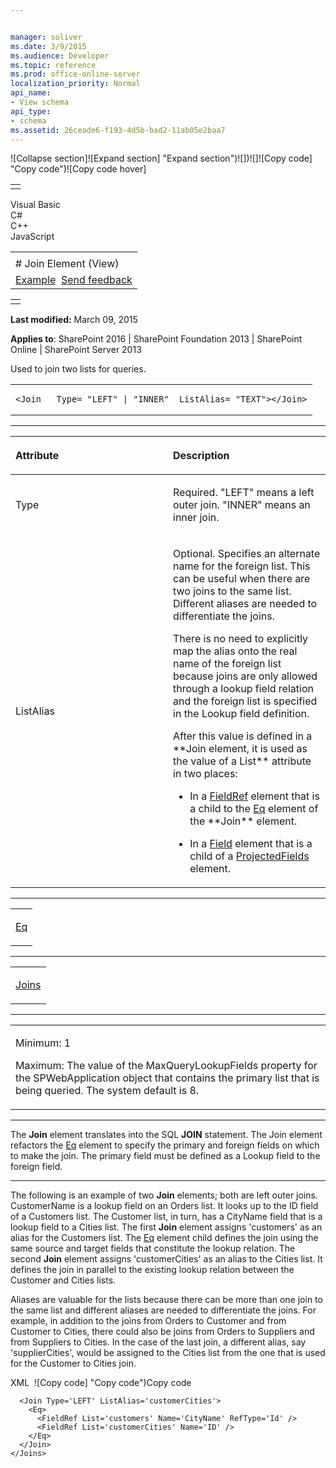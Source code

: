 ```yaml
---


manager: soliver
ms.date: 3/9/2015
ms.audience: Developer
ms.topic: reference
ms.prod: office-online-server
localization_priority: Normal
api_name:
- View schema
api_type:
- schema
ms.assetid: 26ceade6-f193-4d5b-bad2-11ab05e2baa7
---
```


![Collapse
section]![Expand
section] "Expand section")![]()![])![]![]()![Copy
code] "Copy code")![Copy code
hover]
<table>
<tbody>
<tr class="odd">
<td align="left"></td>
</tr>
</tbody>
</table>

Visual Basic  
C\#  
C++  
JavaScript  

<table>
<tbody>
<tr class="odd">
<td align="left"><span id="runningHeaderText"></span></td>
</tr>
<tr class="even">
<td align="left"># Join Element (View)</td>
</tr>
<tr class="odd">
<td align="left"><a href="#exampleToggle">Example</a>  <span id="headfeedbackarea" class="feedbackhead"><a href="javascript:SubmitFeedback(&#39;docthis@Microsoft.com&#39;,&#39;&#39;,&#39;&#39;,&#39;&#39;,&#39;1.0.18082.1225&#39;,&#39;%0\dThank%20you%20for%20your%20feedback.%20The%20developer%20writing%20teams%20use%20your%20feedback%20to%20improve%20documentation.%20While%20we%20are%20reviewing%20your%20feedback,%20we%20may%20send%20you%20e-mail%20to%20ask%20for%20clarification%20or%20feedback%20on%20a%20solution.%20We%20do%20not%20use%20your%20e-mail%20address%20for%20any%20other%20purpose%20and%20we%20delete%20it%20after%20we%20finish%20our%20review.%0\AFor%20further%20information%20about%20the%20privacy%20policies%20of%20Microsoft,%20please%20see%20http://privacy.microsoft.com/en-us/default.aspx.%0\A%0\d&#39;,&#39;Customer%20feedback&#39;);">Send feedback</a></span></td>
</tr>
</tbody>
</table>

<table>
<colgroup>
<col width="100%" />
</colgroup>
<tbody>
<tr class="odd">
<td align="left"></td>
</tr>
</tbody>
</table>

**Last modified:** March 09, 2015

**Applies to**: SharePoint 2016 | SharePoint Foundation 2013 |
SharePoint Online | SharePoint Server 2013

Used to join two lists for queries.

<span codelanguage="other"></span>
<table>
<colgroup>
<col width="100%" />
</colgroup>
<tbody>
<tr class="odd">
<td align="left"><pre><code>&lt;Join   Type= &quot;LEFT&quot; | &quot;INNER&quot;  ListAlias= &quot;TEXT&quot;&gt;&lt;/Join&gt;</code></pre></td>
</tr>
</tbody>
</table>


-----------------------------------------------------------------------------------------------------------------------------------------------------------------------------------------------

<table>
<colgroup>
<col width="50%" />
<col width="50%" />
</colgroup>
<thead>
<tr class="header">
<th align="left"><p>Attribute</p></th>
<th align="left"><p>Description</p></th>
</tr>
</thead>
<tbody>
<tr class="odd">
<td align="left"><p>Type</p></td>
<td align="left"><p>Required. &quot;LEFT&quot; means a left outer join. &quot;INNER&quot; means an inner join.</p></td>
</tr>
<tr class="even">
<td align="left"><p>ListAlias</p></td>
<td align="left"><p>Optional. Specifies an alternate name for the foreign list. This can be useful when there are two joins to the same list. Different aliases are needed to differentiate the joins.</p>
<p>There is no need to explicitly map the alias onto the real name of the foreign list because joins are only allowed through a lookup field relation and the foreign list is specified in the Lookup field definition.</p>
<p>After this value is defined in a **Join</span> element, it is used as the value of a <span class="keyword">List** attribute in two places:</p>
<ul>
<li><p>In a <a href="fieldref-element-query.md">FieldRef</a> element that is a child to the <a href="eq-element-query.md">Eq</a> element of the **Join** element.</p></li>
<li><p>In a <a href="field-element-list.md">Field</a> element that is a child of a <a href="projectedfields-element-view.md">ProjectedFields</a> element.</p></li>
</ul></td>
</tr>
</tbody>
</table>


---------------------------------------------------------------------------------------------------------------------------------------------------------------------------------------------------

<table>
<colgroup>
<col width="100%" />
</colgroup>
<tbody>
<tr class="odd">
<td align="left"><p><a href="eq-element-query.md">Eq</a></p></td>
</tr>
</tbody>
</table>


----------------------------------------------------------------------------------------------------------------------------------------------------------------------------------------------------

<table>
<colgroup>
<col width="100%" />
</colgroup>
<tbody>
<tr class="odd">
<td align="left"><p><a href="joins-element-view.md">Joins</a></p></td>
</tr>
</tbody>
</table>


------------------------------------------------------------------------------------------------------------------------------------------------------------------------------------------------

<table>
<colgroup>
<col width="100%" />
</colgroup>
<tbody>
<tr class="odd">
<td align="left"><p>Minimum: 1</p>
<p>Maximum: The value of the <span sdata="cer" target="P:Microsoft.SharePoint.Administration.SPWebApplication.MaxQueryLookupFields"><span class="nolink">MaxQueryLookupFields</span></span> property for the <span sdata="cer" target="T:Microsoft.SharePoint.Administration.SPWebApplication"><span class="nolink">SPWebApplication</span></span> object that contains the primary list that is being queried. The system default is 8.</p></td>
</tr>
</tbody>
</table>


----------------------------------------------------------------------------------------------------------------------------------------------------------------------------------------------------------------------------

The **Join** element translates into the SQL
**JOIN** statement. The <span
class="keyword">Join</span> element refactors the
[Eq](eq-element-query.md) element to specify the
primary and foreign fields on which to make the join. The primary field
must be defined as a Lookup field to the foreign field.


------------------------------------------------------------------------------------------------------------------------------------------------------------------------------------------

The following is an example of two **Join**
elements; both are left outer joins. CustomerName is a lookup field on
an Orders list. It looks up to the ID field of a Customers list. The
Customer list, in turn, has a CityName field that is a lookup field to a
Cities list. The first **Join** element assigns
'customers' as an alias for the Customers list. The
[Eq](eq-element-query.md) element child defines the
join using the same source and target fields that constitute the lookup
relation. The second **Join** element assigns
'customerCities' as an alias to the Cities list. It defines the join in
parallel to the existing lookup relation between the Customer and Cities
lists.

Aliases are valuable for the lists because there can be more than one
join to the same list and different aliases are needed to differentiate
the joins. For example, in addition to the joins from Orders to Customer
and from Customer to Cities, there could also be joins from Orders to
Suppliers and from Suppliers to Cities. In the case of the last join, a
different alias, say 'supplierCities', would be assigned to the Cities
list from the one that is used for the Customer to Cities join.

<span codelanguage="xmlLang"></span>
XML 
<span class="copyCode" onclick="CopyCode(this)"
onkeypress="CopyCode_CheckKey(this, event)"
onmouseover="ChangeCopyCodeIcon(this)"
onmouseout="ChangeCopyCodeIcon(this)" tabindex="0">![Copy
code] "Copy code")Copy code</span>
    <Joins>
      <Join Type='LEFT' ListAlias='customers'>
        <Eq>
          <FieldRef Name='CustomerName' RefType='Id' />
          <FieldRef List='customers' Name='ID' />
        </Eq>
      </Join>

      <Join Type='LEFT' ListAlias='customerCities'>
        <Eq>
          <FieldRef List='customers' Name='CityName' RefType='Id' />
          <FieldRef List='customerCities' Name='ID' />
        </Eq>
      </Join>
    </Joins>








